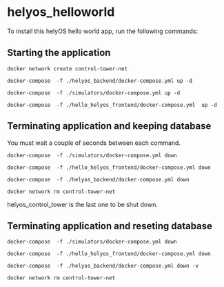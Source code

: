 # helyos_helloworld

To install this helyOS hello world app, run the following commands:

## Starting the application
 
```
docker network create control-tower-net

docker-compose  -f ./helyos_backend/docker-compose.yml up -d 

docker-compose  -f ./simulators/docker-compose.yml up -d  

docker-compose  -f ./hello_helyos_frontend/docker-compose.yml  up -d   

```

## Terminating application and keeping database

You must wait a couple of seconds between each command.

```
docker-compose  -f ./simulators/docker-compose.yml down

docker-compose  -f ./hello_helyos_frontend/docker-compose.yml down

docker-compose  -f ./helyos_backend/docker-compose.yml down

docker network rm control-tower-net

```

helyos_control_tower is the last one to be shut down.

## Terminating application and reseting database
```
docker-compose  -f ./simulators/docker-compose.yml down

docker-compose  -f ./hello_helyos_frontend/docker-compose.yml down

docker-compose  -f ./helyos_backend/docker-compose.yml down -v

docker network rm control-tower-net

```